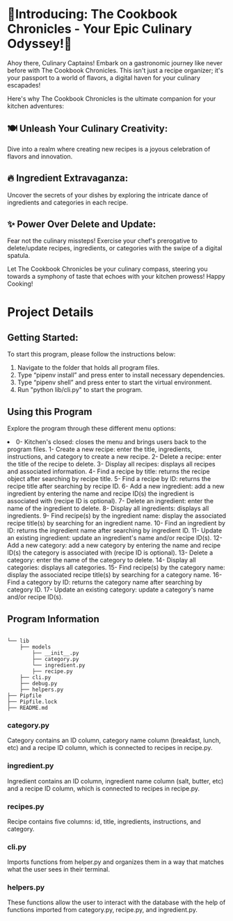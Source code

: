 <h1><b>🌟Introducing: The Cookbook Chronicles - Your Epic Culinary Odyssey!🌟</b></h1>

Ahoy there, Culinary Captains! Embark on a gastronomic journey like never before with The Cookbook Chronicles. This isn't just a recipe organizer; it's your passport to a world of flavors, a digital haven for your culinary escapades!

Here's why The Cookbook Chronicles is the ultimate companion for your kitchen adventures:

<h2><b>🍽️ Unleash Your Culinary Creativity:</b></h2>

Dive into a realm where creating new recipes is a joyous celebration of flavors and innovation.

<h2><b>🔥 Ingredient Extravaganza:</b></h2>

Uncover the secrets of your dishes by exploring the intricate dance of ingredients and categories in each recipe.

<h2><b>✨ Power Over Delete and Update:</b></h2>

Fear not the culinary missteps! Exercise your chef's prerogative to delete/update recipes, ingredients, or categories with the swipe of a digital spatula.

Let The Cookbook Chronicles be your culinary compass, steering you towards a symphony of taste that echoes with your kitchen prowess! Happy Cooking!

<h1>Project Details</h1>

<h2>Getting Started:</h2>

To start this program, please follow the instructions below:

1. Navigate to the folder that holds all program files.
2. Type “pipenv install” and press enter to install necessary dependencies.
3. Type “pipenv shell” and press enter to start the virtual environment.
4. Run "python lib/cli.py" to start the program.

<h2>Using this Program</h2>

Explore the program through these different menu options:

<li>
0- Kitchen's closed: closes the menu and brings users back to the program files.
1- Create a new recipe: enter the title, ingredients, instructions, and category to create a new recipe.
2- Delete a recipe: enter the title of the recipe to delete.
3- Display all recipes: displays all recipes and associated information.
4- Find a recipe by title: returns the recipe object after searching by recipe title.
5- Find a recipe by ID: returns the recipe title after searching by recipe ID.
6- Add a new ingredient: add a new ingredient by entering the name and recipe ID(s) the ingredient is associated with (recipe ID is optional).
7- Delete an ingredient: enter the name of the ingredient to delete.
8- Display all ingredients: displays all ingredients.
9- Find recipe(s) by the ingredient name: display the associated recipe title(s) by searching for an ingredient name.
10- Find an ingredient by ID: returns the ingredient name after searching by ingredient ID.
11- Update an existing ingredient: update an ingredient's name and/or recipe ID(s).
12- Add a new category: add a new category by entering the name and recipe ID(s) the category is associated with (recipe ID is optional).
13- Delete a category: enter the name of the category to delete.
14- Display all categories: displays all categories.
15- Find recipe(s) by the category name: display the associated recipe title(s) by searching for a category name.
16- Find a category by ID: returns the category name after searching by category ID.
17- Update an existing category: update a category's name and/or recipe ID(s).
</li>
<h2>Program Information</h2>

```console

└── lib
    ├── models
        ├── __init__.py
        ├── category.py
        └── ingredient.py
        ├── recipe.py
    ├── cli.py
    ├── debug.py
    ├── helpers.py
├── Pipfile
├── Pipfile.lock
├── README.md
```

<h3>category.py</h3>

Category contains an ID column, category name column (breakfast, lunch, etc) and a recipe ID column, which is connected to recipes in recipe.py.

<h3>ingredient.py</h3>

Ingredient contains an ID column, ingredient name column (salt, butter, etc) and a recipe ID column, which is connected to recipes in recipe.py.

<h3>recipes.py</h3>

Recipe contains five columns: id, title, ingredients, instructions, and category.

<h3>cli.py</h3>
Imports functions from helper.py and organizes them in a way that matches what the user sees in their terminal.

<h3>helpers.py</h3>
These functions allow the user to interact with the database with the help of functions imported from category.py, recipe.py, and ingredient.py.
